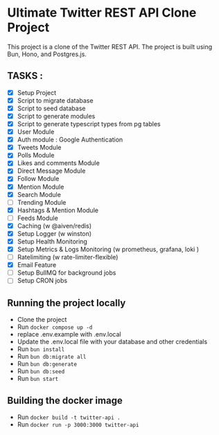 Ultimate Twitter REST API Clone Project
=======================================
This project is a clone of the Twitter REST API. The project is built using Bun, Hono, and Postgres.js.

TASKS :
-------
- [x] Setup Project
- [x] Script to migrate database
- [x] Script to seed database
- [x] Script to generate modules
- [x] Script to generate typescript types from pg tables
- [x] User Module
- [x] Auth module : Google Authentication
- [x] Tweets Module
- [x] Polls Module
- [x] Likes and comments Module
- [x] Direct Message Module
- [x] Follow Module
- [x] Mention Module
- [x] Search Module
- [ ] Trending Module
- [x] Hashtags & Mention Module
- [ ] Feeds Module
- [x] Caching (w @aiven/redis)
- [x] Setup Logger (w winston)
- [x] Setup Health Monitoring
- [x] Setup Metrics & Logs Monitoring (w prometheus, grafana, loki )
- [ ] Ratelimiting (w rate-limiter-flexible)
- [x] Email Feature
- [ ] Setup BullMQ for background jobs
- [ ] Setup CRON jobs

## Running the project locally

- Clone the project
- Run `docker compose up -d`
- replace .env.example with .env.local
- Update the .env.local file with your database and other credentials
- Run `bun install`
- Run `bun db:migrate all`
- Run `bun db:generate`
- Run `bun db:seed`
- Run `bun start`

## Building the docker image
- Run `docker build -t twitter-api .`
- Run `docker run -p 3000:3000 twitter-api`

